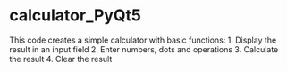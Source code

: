 # calculator_PyQt5
This code creates a simple calculator with basic functions: 1. Display the result in an input field 2. Enter numbers, dots and operations 3. Calculate the result 4. Clear the result
